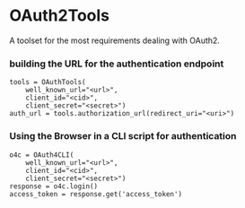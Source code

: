 # OAuth2Tools

A toolset for the most requirements dealing with OAuth2.

###  building the URL for the authentication endpoint

    tools = OAuthTools(
        well_known_url="<url>", 
        client_id="<cid>", 
        client_secret="<secret>")
    auth_url = tools.authorization_url(redirect_uri="<uri>")

### Using the Browser in a CLI script for authentication

    o4c = OAuth4CLI(
        well_known_url="<url>", 
        client_id="<cid>", 
        client_secret="<secret>")
    response = o4c.login()
    access_token = response.get('access_token')